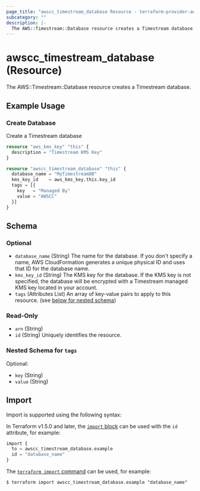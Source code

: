 ```yaml
---
page_title: "awscc_timestream_database Resource - terraform-provider-awscc"
subcategory: ""
description: |-
  The AWS::Timestream::Database resource creates a Timestream database.
---
```


# awscc_timestream_database (Resource)

The AWS::Timestream::Database resource creates a Timestream database.

## Example Usage

### Create Database
Create a Timestream database
```terraform
resource "aws_kms_key" "this" {
  description = "Timestream KMS Key"
}

resource "awscc_timestream_database" "this" {
  database_name = "MyTimestreamDB"
  kms_key_id    = aws_kms_key.this.key_id
  tags = [{
    key   = "Managed By"
    value = "AWSCC"
  }]
}
```

<!-- schema generated by tfplugindocs -->
## Schema

### Optional

- `database_name` (String) The name for the database. If you don't specify a name, AWS CloudFormation generates a unique physical ID and uses that ID for the database name.
- `kms_key_id` (String) The KMS key for the database. If the KMS key is not specified, the database will be encrypted with a Timestream managed KMS key located in your account.
- `tags` (Attributes List) An array of key-value pairs to apply to this resource. (see [below for nested schema](#nestedatt--tags))

### Read-Only

- `arn` (String)
- `id` (String) Uniquely identifies the resource.

<a id="nestedatt--tags"></a>
### Nested Schema for `tags`

Optional:

- `key` (String)
- `value` (String)

## Import

Import is supported using the following syntax:

In Terraform v1.5.0 and later, the [`import` block](https://developer.hashicorp.com/terraform/language/import) can be used with the `id` attribute, for example:

```terraform
import {
  to = awscc_timestream_database.example
  id = "database_name"
}
```

The [`terraform import` command](https://developer.hashicorp.com/terraform/cli/commands/import) can be used, for example:

```shell
$ terraform import awscc_timestream_database.example "database_name"
```
